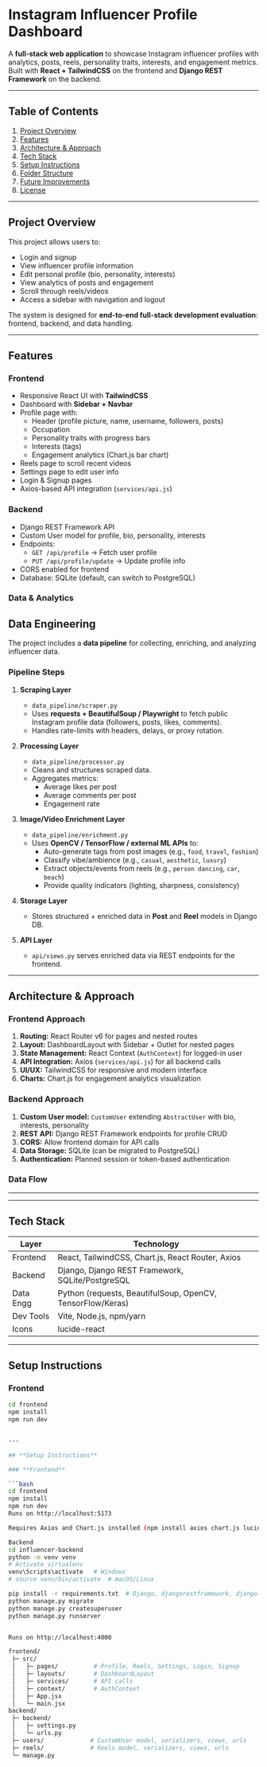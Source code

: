 # Instagram Influencer Profile Dashboard

A **full-stack web application** to showcase Instagram influencer profiles with analytics, posts, reels, personality traits, interests, and engagement metrics. Built with **React + TailwindCSS** on the frontend and **Django REST Framework** on the backend.

---

## **Table of Contents**

1. [Project Overview](#project-overview)  
2. [Features](#features)  
3. [Architecture & Approach](#architecture--approach)  
4. [Tech Stack](#tech-stack)  
5. [Setup Instructions](#setup-instructions)  
6. [Folder Structure](#folder-structure)  
7. [Future Improvements](#future-improvements)  
8. [License](#license)  

---

## **Project Overview**

This project allows users to:

- Login and signup
- View influencer profile information
- Edit personal profile (bio, personality, interests)
- View analytics of posts and engagement
- Scroll through reels/videos
- Access a sidebar with navigation and logout

The system is designed for **end-to-end full-stack development evaluation**: frontend, backend, and data handling.

---

## **Features**

### **Frontend**

- Responsive React UI with **TailwindCSS**
- Dashboard with **Sidebar + Navbar**
- Profile page with:
  - Header (profile picture, name, username, followers, posts)
  - Occupation
  - Personality traits with progress bars
  - Interests (tags)
  - Engagement analytics (Chart.js bar chart)
- Reels page to scroll recent videos
- Settings page to edit user info
- Login & Signup pages
- Axios-based API integration (`services/api.js`)

### **Backend**

- Django REST Framework API
- Custom User model for profile, bio, personality, interests
- Endpoints:
  - `GET /api/profile` → Fetch user profile
  - `PUT /api/profile/update` → Update profile info
- CORS enabled for frontend
- Database: SQLite (default, can switch to PostgreSQL)

### **Data & Analytics**

## **Data Engineering**

The project includes a **data pipeline** for collecting, enriching, and analyzing influencer data.  

### **Pipeline Steps**

1. **Scraping Layer**  
   - `data_pipeline/scraper.py`  
   - Uses **requests + BeautifulSoup / Playwright** to fetch public Instagram profile data (followers, posts, likes, comments).  
   - Handles rate-limits with headers, delays, or proxy rotation.  

2. **Processing Layer**  
   - `data_pipeline/processor.py`  
   - Cleans and structures scraped data.  
   - Aggregates metrics:  
     - Average likes per post  
     - Average comments per post  
     - Engagement rate  

3. **Image/Video Enrichment Layer**  
   - `data_pipeline/enrichment.py`  
   - Uses **OpenCV / TensorFlow / external ML APIs** to:  
     - Auto-generate tags from post images (e.g., `food`, `travel`, `fashion`)  
     - Classify vibe/ambience (e.g., `casual`, `aesthetic`, `luxury`)  
     - Extract objects/events from reels (e.g., `person dancing`, `car`, `beach`)  
     - Provide quality indicators (lighting, sharpness, consistency)  

4. **Storage Layer**  
   - Stores structured + enriched data in **Post** and **Reel** models in Django DB.  

5. **API Layer**  
   - `api/views.py` serves enriched data via REST endpoints for the frontend.  
---

## **Architecture & Approach**

### **Frontend Approach**

1. **Routing:** React Router v6 for pages and nested routes
2. **Layout:** DashboardLayout with Sidebar + Outlet for nested pages
3. **State Management:** React Context (`AuthContext`) for logged-in user
4. **API Integration:** Axios (`services/api.js`) for all backend calls
5. **UI/UX:** TailwindCSS for responsive and modern interface
6. **Charts:** Chart.js for engagement analytics visualization

### **Backend Approach**

1. **Custom User model:** `CustomUser` extending `AbstractUser` with bio, interests, personality
2. **REST API:** Django REST Framework endpoints for profile CRUD
3. **CORS:** Allow frontend domain for API calls
4. **Data Storage:** SQLite (can be migrated to PostgreSQL)
5. **Authentication:** Planned session or token-based authentication

### **Data Flow**

---


---

## **Tech Stack**

| Layer       | Technology                  |
|------------|----------------------------|
| Frontend   | React, TailwindCSS, Chart.js, React Router, Axios |
| Backend    | Django, Django REST Framework, SQLite/PostgreSQL |
| Data Engg  | Python (requests, BeautifulSoup, OpenCV, TensorFlow/Keras) |
| Dev Tools  | Vite, Node.js, npm/yarn |
| Icons      | lucide-react |

---

## **Setup Instructions**

### **Frontend**

```bash
cd frontend
npm install
npm run dev


---

## **Setup Instructions**

### **Frontend**

```bash
cd frontend
npm install
npm run dev
Runs on http://localhost:5173

Requires Axios and Chart.js installed (npm install axios chart.js lucide-react)

Backend
cd influencer-backend
python -m venv venv
# Activate virtualenv
venv\Scripts\activate   # Windows
# source venv/bin/activate  # macOS/Linux

pip install -r requirements.txt  # Django, djangorestframework, django-cors-headers
python manage.py migrate
python manage.py createsuperuser
python manage.py runserver


Runs on http://localhost:4000

frontend/
 ├─ src/
 │   ├─ pages/          # Profile, Reels, Settings, Login, Signup
 │   ├─ layouts/        # DashboardLayout
 │   ├─ services/       # API calls
 │   ├─ context/        # AuthContext
 │   ├─ App.jsx
 │   └─ main.jsx
backend/
 ├─ backend/
 │   ├─ settings.py
 │   └─ urls.py
 ├─ users/             # CustomUser model, serializers, views, urls
 ├─ reels/             # Reels model, serializers, views, urls
 └─ manage.py

